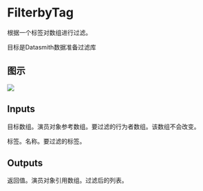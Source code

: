 # FilterbyTag

根据一个标签对数组进行过滤。

目标是Datasmith数据准备过滤库

## 图示

![]($-20221218-18354492.png)

## Inputs

目标数组。演员对象参考数组。要过滤的行为者数组。该数组不会改变。

标签。名称。要过滤的标签。 

## Outputs

返回值。演员对象引用数组。过滤后的列表。
